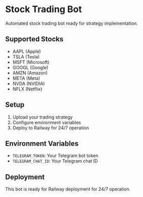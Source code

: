 # Stock Trading Bot

Automated stock trading bot ready for strategy implementation.

## Supported Stocks
- AAPL (Apple)
- TSLA (Tesla)
- MSFT (Microsoft)
- GOOGL (Google)
- AMZN (Amazon)
- META (Meta)
- NVDA (NVIDIA)
- NFLX (Netflix)

## Setup
1. Upload your trading strategy
2. Configure environment variables
3. Deploy to Railway for 24/7 operation

## Environment Variables
- `TELEGRAM_TOKEN`: Your Telegram bot token
- `TELEGRAM_CHAT_ID`: Your Telegram chat ID

## Deployment
This bot is ready for Railway deployment for 24/7 operation.
